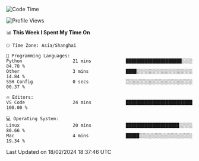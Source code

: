 <!--START_SECTION:waka-->
![Code Time](http://img.shields.io/badge/Code%20Time-348%20hrs%208%20mins-blue)

![Profile Views](http://img.shields.io/badge/Profile%20Views-11-blue)

📊 **This Week I Spent My Time On** 

```text
🕑︎ Time Zone: Asia/Shanghai

💬 Programming Languages: 
Python                   21 mins             █████████████████████░░░░   84.78 % 
Other                    3 mins              ████░░░░░░░░░░░░░░░░░░░░░   14.84 % 
SSH Config               0 secs              ░░░░░░░░░░░░░░░░░░░░░░░░░   00.37 % 

🔥 Editors: 
VS Code                  24 mins             █████████████████████████   100.00 % 

💻 Operating System: 
Linux                    20 mins             ████████████████████░░░░░   80.66 % 
Mac                      4 mins              █████░░░░░░░░░░░░░░░░░░░░   19.34 % 
```


 Last Updated on 18/02/2024 18:37:46 UTC
<!--END_SECTION:waka-->
